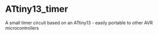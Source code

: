 # ATtiny13_timer
A small timer circuit based on an ATtiny13 - easily portable to other AVR microcontrollers
